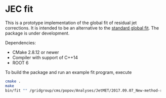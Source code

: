 # JEC fit

This is a prototype implementation of the global fit of residual jet corrections.
It is intended to be an alternative to the [standard global fit](https://github.com/miquork/jecsys).
The package is under development.

Dependencies:
  * CMake 2.8.12 or newer
  * Compiler with support of C++14
  * ROOT 6

To build the package and run an example fit program, execute
```bash
cmake .
make
bin/fit "" /gridgroup/cms/popov/Analyses/JetMET/2017.09.07_New-method-real-setup/Analysis/multijet.root
```
